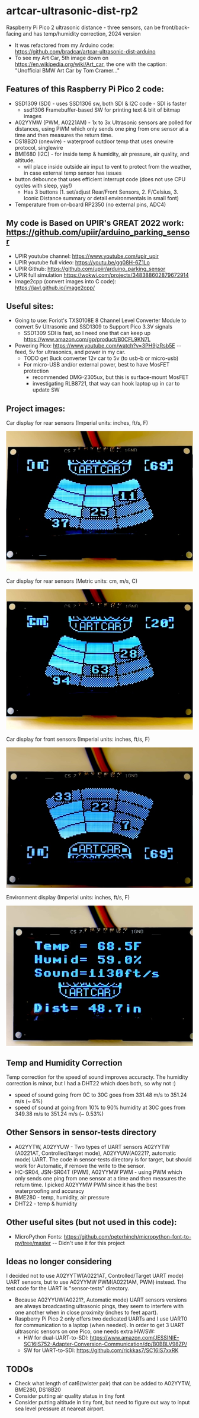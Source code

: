 # artcar-ultrasonic-dist-rp2
Raspberry Pi Pico 2 ultrasonic distance - three sensors, can be front/back-facing and has temp/humidity correction, 2024 version
* It was refactored from my Arduino code: https://github.com/bradcar/artcar-ultrasonic-dist-arduino
* To see my Art Car, 5th image down on https://en.wikipedia.org/wiki/Art_car, the one with the caption: "Unofficial BMW Art Car by Tom Cramer..."

## Features of this Raspberry Pi Pico 2 code:
* SSD1309 (SDI) - uses SSD1306 sw, both SDI & I2C code - SDI is faster
  * ssd1306 Framebuffer-based SW for printing text & blit of bitmap images
* A02YYMW (PWM, A0221AM) - 1x to 3x Ultrasonic sensors are polled for distances, using PWM which only sends one ping from one sensor at a time and then measures the return time.
* DS18B20 (onewire) - waterproof outdoor temp that uses onewire protocol, singlewire
* BME680 (I2C) - for inside temp & humidity, air pressure, air quality, and altitude.
  * will place inside outside air input to vent to protect from the weather, in case external temp sensor has issues
* button debounce that uses efficient interrupt code (does not use CPU cycles with sleep, yay!)
  * Has 3 buttons (1. set/adjust Rear/Front Sensors, 2. F/Celsius, 3. Iconic Distance summary or detail environmentals in small font)
* Temperature from on-board RP2350 (no external pins, ADC4)
 
## My code is Based on UPIR's GREAT 2022 work: https://github.com/upiir/arduino_parking_sensor
* UPIR youtube channel: https://www.youtube.com/upir_upir
* UPIR youtube full video: https://youtu.be/gg08H-6Z1Lo
* UPIR Github: https://github.com/upiir/arduino_parking_sensor
* UPIR full simulation https://wokwi.com/projects/348388602879672914
* image2cpp (convert images into C code): https://javl.github.io/image2cpp/

## Useful sites:
* Going to use: Foriot's TXS0108E 8 Channel Level Converter Module to convert 5v Ultrasonic and SSD1309 to Support Pico 3.3V signals
  * SSD1309 SDI is fast, so I need one that can keep up https://www.amazon.com/gp/product/B0CFL9KN7L
* Powering Pico: https://www.youtube.com/watch?v=3PH9jzRsb5E -- feed, 5v for ultrasonics, and power in my car.
  * TODO get Buck converter 12v car to 5v (to usb-b or micro-usb)
  * For micro-USB and/or external power, best to have MosFET protection
    * recommended DMG-2305ux, but this is surface-mount MosFET
    * investigating RLB8721, that way can hook laptop up in car to update SW
   
## Project images:
Car display for rear sensors (Imperial units: inches, ft/s, F)

![Car display for rear sensors Imperial Units](imgs/car-back-display-imperial.jpg)

Car display for rear sensors (Metric units: cm, m/s, C)

![Car display for rear sensors Metric Units](imgs/car-back-display-metric.jpg)

Car display for front sensors (Imperial units: inches, ft/s, F)

![Car display for front sensors Imperial Units](imgs/car-front-display-imperial.jpg)

Environment display (Imperial units: inches, ft/s, F)

![Car display for Environment Imperial Units](imgs/env-display-imperial.jpg)

## Temp and Humidity Correction
Temp correction for the speed of sound improves accuracty. The humidity correction is minor, but I had a DHT22 which does both, so why not :)
* speed of sound going from 0C to 30C goes from 331.48 m/s to 351.24 m/s (~ 6%)
* speed of sound at going from 10% to 90% humidity at 30C goes from 349.38 m/s to 351.24 m/s (~ 0.53%)

## Other Sensors in sensor-tests directory
* A02YYTW, A02YYUW - Two types of UART sensors A02YYTW (A0221AT, Controlled/target mode), A02YYUW(A0221?, automatic mode) UART. The code in sensor-tests directory is for target, but should work for Automatic, if remove the write to the sensor.
* HC-SR04, JSN-SR04T (PWM), A02YYMW PWM - using PWM which only sends one ping from one sensor at a time and then measures the return time. I picked A02YYMW PWM since it has the best waterproofing and accuracy
* BME280 - temp, humidity, air pressure
* DHT22 - temp & humidity

## Other useful sites (but not used in this code):
* MicroPython Fonts:  https://github.com/peterhinch/micropython-font-to-py/tree/master -- Didn't use it for this project

## Ideas no longer considering
I decided not to use A02YYTW(A0221AT, Controlled/Target UART mode) UART sensors, but to use A02YYMW PWM(A0221AM, PWM) instead.  The test code for the UART is "sensor-tests" directory. 
* Because A02YYUW(A0221?, Automatic mode) UART sensors versions are always broadcasting ultrasonic pings, they seem to interfere with one another when in close proximity (inches to feet apart).
* Raspberry Pi Pico 2 only offers two dedicated UARTs and I use UART0 for communication to a laptop (when needed). In order to get 3 UART ultrasonic sensors on one Pico, one needs extra HW/SW: 
  * HW for dual-UART-to-SDI: https://www.amazon.com/JESSINIE-SC16IS752-Adapter-Conversion-Communication/dp/B0BBLV98ZP/
  * SW for UART-to-SDI: https://github.com/rickkas7/SC16IS7xxRK
 
## TODOs
* Check what length of cat6(twister pair) that can be added to A02YYTW, BME280, DS18B20
* Consider putting air quality status in tiny font
* Consider putting altitude in tiny font, but need to figure out way to input sea level pressure at neareat airport.
